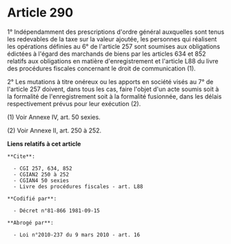 # Article 290

1° Indépendamment des prescriptions d'ordre général auxquelles sont tenus les redevables de la taxe sur la valeur ajoutée,
les personnes qui réalisent les opérations définies au 6° de l'article 257 sont soumises aux obligations édictées à l'égard
des marchands de biens par les articles 634 et 852 relatifs aux obligations en matière d'enregistrement et l'article L88 du
livre des procédures fiscales concernant le droit de communication (1).

2° Les mutations à titre onéreux ou les apports en société visés au 7° de l'article 257 doivent, dans tous les cas, faire
l'objet d'un acte soumis soit à la formalité de l'enregistrement soit à la formalité fusionnée, dans les délais
respectivement prévus pour leur exécution (2).

(1) Voir Annexe IV, art. 50 sexies.

(2) Voir Annexe II, art. 250 à 252.

**Liens relatifs à cet article**

	**Cite**:

	  - CGI 257, 634, 852
	  - CGIAN2 250 à 252
	  - CGIAN4 50 sexies
	  - Livre des procédures fiscales - art. L88

	**Codifié par**:

	  - Décret n°81-866 1981-09-15

	**Abrogé par**:

	  - Loi n°2010-237 du 9 mars 2010 - art. 16
